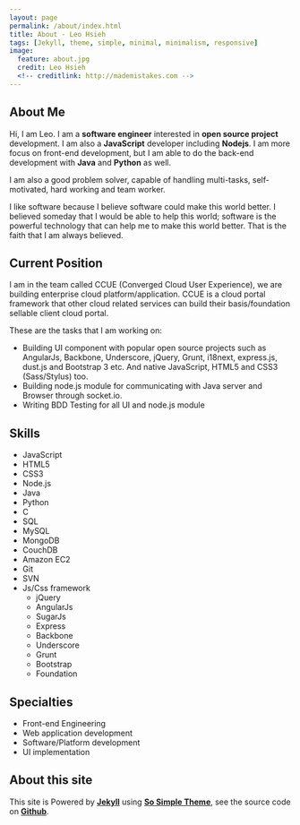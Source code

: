 ```yaml
---
layout: page
permalink: /about/index.html
title: About - Leo Hsieh
tags: [Jekyll, theme, simple, minimal, minimalism, responsive]
image:
  feature: about.jpg
  credit: Leo Hsieh
  <!-- creditlink: http://mademistakes.com -->
---
```


## About Me

Hi, I am Leo. I am a **software engineer** interested in **open source project** development. I am also a **JavaScript** developer including **Nodejs**. I am more focus on front-end development, but I am able to do the back-end development with **Java** and **Python** as well.

I am also a good problem solver, capable of handling multi-tasks, self-motivated, hard working and team worker.

I like software because I believe software could make this world better. I believed someday that I would be able to help this world; software is the powerful technology that can help me to make this world better. That is the faith that I am always believed.

## Current Position

I am in the team called CCUE (Converged Cloud User Experience), we are building enterprise cloud platform/application. CCUE is a cloud portal framework that other cloud related services can build their basis/foundation sellable client cloud portal.

These are the tasks that I am working on:

* Building UI component with popular open source projects such as AngularJs, Backbone, Underscore, jQuery, Grunt, i18next, express.js, dust.js and Bootstrap 3 etc. And native JavaScript, HTML5 and CSS3 (Sass/Stylus) too.
* Building node.js module for communicating with Java server and Browser through socket.io.
* Writing BDD Testing for all UI and node.js module

## Skills

* JavaScript
* HTML5
* CSS3
* Node.js
* Java
* Python
* C
* SQL
* MySQL
* MongoDB
* CouchDB
* Amazon EC2
* Git
* SVN
* Js/Css framework
  * jQuery
  * AngularJs
  * SugarJs
  * Express
  * Backbone
  * Underscore
  * Grunt
  * Bootstrap
  * Foundation

## Specialties

* Front-end Engineering
* Web application development
* Software/Platform development
* UI implementation

## About this site

This site is Powered by [**Jekyll**](http://jekyllrb.com/) using [**So Simple Theme**](https://github.com/mmistakes/so-simple-theme), see the source code on [**Github**](http://github.com/LeoAJ/leoaj.github.com).